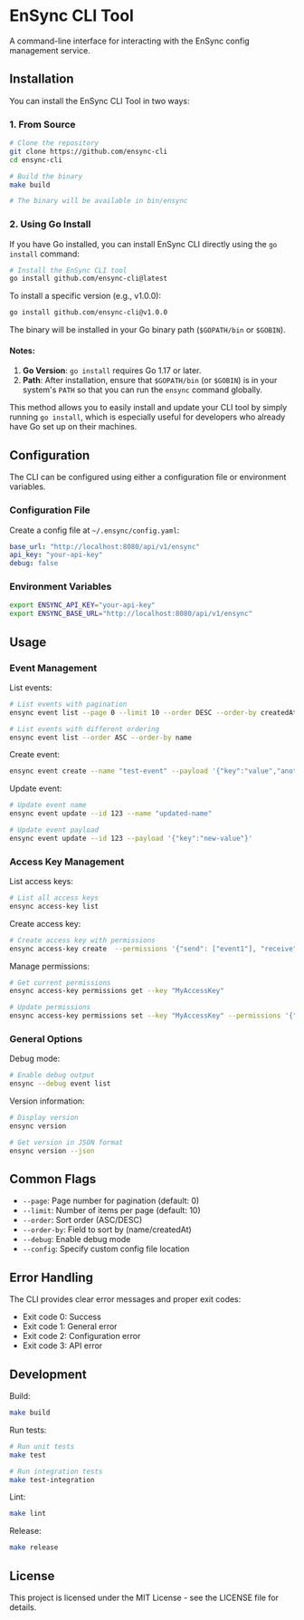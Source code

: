# EnSync CLI Tool

A command-line interface for interacting with the EnSync config management service.

## Installation

You can install the EnSync CLI Tool in two ways:

### 1. From Source
```bash
# Clone the repository
git clone https://github.com/ensync-cli
cd ensync-cli

# Build the binary
make build

# The binary will be available in bin/ensync
```

### 2. Using Go Install
If you have Go installed, you can install EnSync CLI directly using the `go install` command:
 
```bash
# Install the EnSync CLI tool
go install github.com/ensync-cli@latest
```

To install a specific version (e.g., v1.0.0):

```bash
go install github.com/ensync-cli@v1.0.0
```

The binary will be installed in your Go binary path (`$GOPATH/bin` or `$GOBIN`).

#### Notes:
1. **Go Version**: `go install` requires Go 1.17 or later.
2. **Path**: After installation, ensure that `$GOPATH/bin` (or `$GOBIN`) is in your system's `PATH` so that you can run the `ensync` command globally.

This method allows you to easily install and update your CLI tool by simply running `go install`, which is especially useful for developers who already have Go set up on their machines.

## Configuration

The CLI can be configured using either a configuration file or environment variables.

### Configuration File
Create a config file at `~/.ensync/config.yaml`:

```yaml
base_url: "http://localhost:8080/api/v1/ensync"
api_key: "your-api-key"
debug: false
```

### Environment Variables
```bash
export ENSYNC_API_KEY="your-api-key"
export ENSYNC_BASE_URL="http://localhost:8080/api/v1/ensync"
```

## Usage

### Event Management

List events:
```bash
# List events with pagination
ensync event list --page 0 --limit 10 --order DESC --order-by createdAt

# List events with different ordering
ensync event list --order ASC --order-by name
```

Create event:
```bash
ensync event create --name "test-event" --payload '{"key":"value","another":"data"}'
```

Update event:
```bash
# Update event name
ensync event update --id 123 --name "updated-name"

# Update event payload
ensync event update --id 123 --payload '{"key":"new-value"}'
```

### Access Key Management

List access keys:
```bash
# List all access keys
ensync access-key list
```

Create access key:
```bash
# Create access key with permissions
ensync access-key create  --permissions '{"send": ["event1"], "receive": ["event2"]}'
```

Manage permissions:
```bash
# Get current permissions
ensync access-key permissions get --key "MyAccessKey"

# Update permissions
ensync access-key permissions set --key "MyAccessKey" --permissions '{"send": ["event1"], "receive": ["event2"]}'
```

### General Options

Debug mode:
```bash
# Enable debug output
ensync --debug event list
```

Version information:
```bash
# Display version
ensync version

# Get version in JSON format
ensync version --json
```

## Common Flags

- `--page`: Page number for pagination (default: 0)
- `--limit`: Number of items per page (default: 10)
- `--order`: Sort order (ASC/DESC)
- `--order-by`: Field to sort by (name/createdAt)
- `--debug`: Enable debug mode
- `--config`: Specify custom config file location

## Error Handling

The CLI provides clear error messages and proper exit codes:
- Exit code 0: Success
- Exit code 1: General error
- Exit code 2: Configuration error
- Exit code 3: API error

## Development

Build:
```bash
make build
```

Run tests:
```bash
# Run unit tests
make test

# Run integration tests
make test-integration
```

Lint:
```bash
make lint
```

Release:
```bash
make release
```

## License

This project is licensed under the MIT License - see the LICENSE file for details.